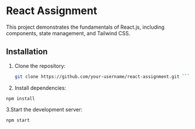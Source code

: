 # React Assignment

This project demonstrates the fundamentals of React.js, including components, state management, and Tailwind CSS.

## Installation

1. Clone the repository:
   ```bash
   git clone https://github.com/your-username/react-assignment.git ```

2.    Install dependencies:

```npm install```

3.Start the development server:

```
npm start
```
